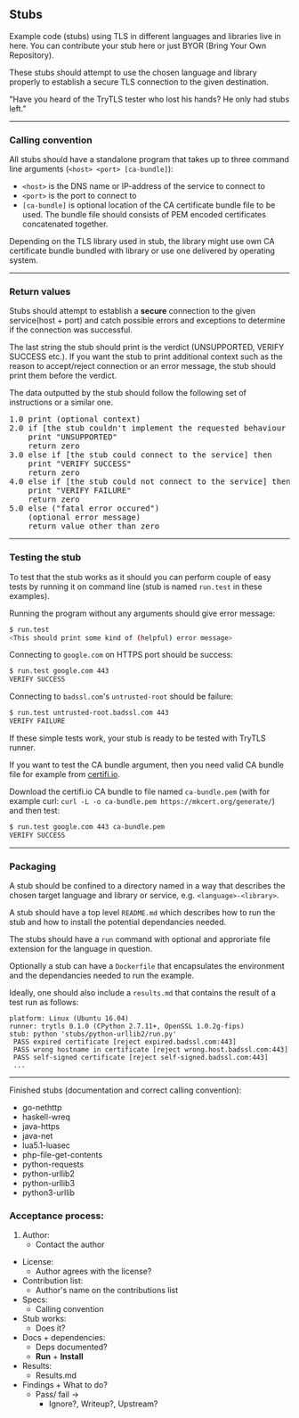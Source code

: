 ## Stubs

Example code (stubs) using TLS in different languages and libraries live in here.
You can contribute your stub here or just BYOR (Bring Your Own Repository).

These stubs should attempt to use the chosen language and library
properly to establish a secure TLS connection to the given destination.

"Have you heard of the TryTLS tester who lost his hands? He only had stubs left."

---

### Calling convention

All stubs should have a standalone program that takes up to three command
line arguments (`<host> <port> [ca-bundle]`):

 * `<host>` is the DNS name or IP-address of the service to connect to
 * `<port>` is the port to connect to
 * `[ca-bundle]` is optional location of the CA certificate bundle
   file to be used. The bundle file should consists of PEM encoded
   certificates concatenated together.

Depending on the TLS library used in stub, the library might use own
CA certificate bundle bundled with library or use one delivered by
operating system.


---

### Return values

Stubs should attempt to establish a **secure** connection to the given
service(host + port) and catch possible errors and exceptions to determine if the connection was successful.

The last string the stub should print is the verdict (UNSUPPORTED, VERIFY SUCCESS etc.). If you want the stub to print additional context such as the reason to accept/reject connection or an error message, the stub should print them before the verdict.

The data outputted by the stub should follow the following set of instructions or a similar one.

<pre>
1.0 print (optional context)
2.0 if [the stub couldn't implement the requested behaviour (e.g. setting CA certificate bundle)] then
    print "UNSUPPORTED"
    return zero
3.0 else if [the stub could connect to the service] then
    print "VERIFY SUCCESS"
    return zero
4.0 else if [the stub could not connect to the service] then
    print "VERIFY FAILURE"
    return zero
5.0 else ("fatal error occured")
    (optional error message)
    return value other than zero
</pre>
---

### Testing the stub

To test that the stub works as it should you can perform couple of
easy tests by running it on command line (stub is named `run.test`
in these examples).

Running the program without any arguments should give error message:

```sh
$ run.test
<This should print some kind of (helpful) error message>
```

Connecting to `google.com` on HTTPS port should be success:

```sh
$ run.test google.com 443
VERIFY SUCCESS
```

Connecting to `badssl.com`'s `untrusted-root` should be failure:

```sh
$ run.test untrusted-root.badssl.com 443
VERIFY FAILURE
```

If these simple tests work, your stub is ready to be tested with
TryTLS runner.

If you want to test the CA bundle argument, then you need valid CA
bundle file for example from
[certifi.io](https://certifi.io/en/latest/).

Download the certifi.io CA bundle to file named `ca-bundle.pem` (with
for example curl: `curl -L -o ca-bundle.pem
https://mkcert.org/generate/`) and then test:

```sh
$ run.test google.com 443 ca-bundle.pem
VERIFY SUCCESS
```

---

### Packaging

A stub should be confined to a directory named in a way that describes the
chosen target language and library or service, e.g. `<language>-<library>`.

A stub should have a top level `README.md` which describes how to run the stub and
how to install the potential dependancies needed.

The stubs should have a `run` command with optional and approriate file
extension for the language in question.

Optionally a stub can have a `Dockerfile` that encapsulates the environment
and the dependancies needed to run the example.

Ideally, one should also include a `results.md` that contains the result of a test run as follows:

```
platform: Linux (Ubuntu 16.04)
runner: trytls 0.1.0 (CPython 2.7.11+, OpenSSL 1.0.2g-fips)
stub: python 'stubs/python-urllib2/run.py'
 PASS expired certificate [reject expired.badssl.com:443]
 PASS wrong hostname in certificate [reject wrong.host.badssl.com:443]
 PASS self-signed certificate [reject self-signed.badssl.com:443]
 ...
```

---

Finished stubs (documentation and correct calling convention):
* go-nethttp
* haskell-wreq
* java-https
* java-net
* lua5.1-luasec
* php-file-get-contents
* python-requests
* python-urllib2
* python-urllib3
* python3-urllib


### Acceptance process:

1. Author:
   * Contact the author
* License:
   * Author agrees with the license?
* Contribution list:
   * Author's name on the contributions list
* Specs:
   * Calling convention
* Stub works:
   * Does it?
* Docs + dependencies:
   * Deps documented?
   * **Run** + **Install**
*  Results:
   * Results.md
* Findings + What to do?
   * Pass/ fail ->
      * Ignore?, Writeup?, Upstream?

